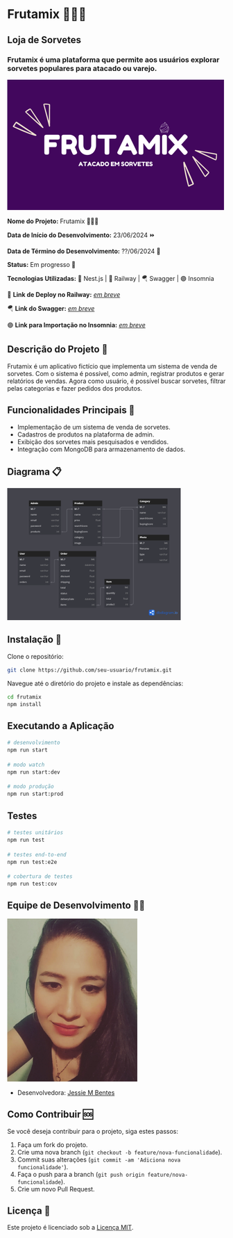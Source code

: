 # Frutamix 🍨🍦🍧

## Loja de Sorvetes

### Frutamix é uma plataforma que permite aos usuários explorar sorvetes populares para atacado ou varejo.

<img src="assets/front-readme.png" alt="frutamix" width="500" height="300">

**Nome do Projeto:** Frutamix 🍨🍦🍧

**Data de Início do Desenvolvimento:** 23/06/2024 ⏩

**Data de Término do Desenvolvimento:** ??/06/2024 🏁

**Status:** Em progresso 🔨

**Tecnologias Utilizadas:** 🦁 Nest.js | 🚈 Railway | 🪂 Swagger | 🟣 Insomnia

🚈 **Link de Deploy no Railway:** [_em breve_]()

🪂 **Link do Swagger:** [_em breve_]()

🟣 **Link para Importação no Insomnia:** [_em breve_]()

## Descrição do Projeto 📝

Frutamix é um aplicativo fictício que implementa um sistema de venda de sorvetes. Com o sistema é possível, como admin, registrar produtos e gerar relatórios de vendas. Agora como usuário, é possível buscar sorvetes, filtrar pelas categorias e fazer pedidos dos produtos.

## Funcionalidades Principais 🔧

- Implementação de um sistema de venda de sorvetes.
- Cadastros de produtos na plataforma de admin.
- Exibição dos sorvetes mais pesquisados e vendidos.
- Integração com MongoDB para armazenamento de dados.

## Diagrama 📋

<img src="/assets/db-frutamix.png" alt="Diagrama Frutamix" width=400 />

## Instalação 🔄

Clone o repositório:

```bash
git clone https://github.com/seu-usuario/frutamix.git
```

Navegue até o diretório do projeto e instale as dependências:

```bash
cd frutamix
npm install
```

## Executando a Aplicação

```bash
# desenvolvimento
npm run start

# modo watch
npm run start:dev

# modo produção
npm run start:prod
```

## Testes

```bash
# testes unitários
npm run test

# testes end-to-end
npm run test:e2e

# cobertura de testes
npm run test:cov
```

## Equipe de Desenvolvimento 🙋‍♀️

<img src="assets/jessie-dev.jpg" alt="Jessie" width="300">

- Desenvolvedora: [Jessie M Bentes](https://github.com/LadyJessie19)

## Como Contribuir 🆘

Se você deseja contribuir para o projeto, siga estes passos:

1. Faça um fork do projeto.
2. Crie uma nova branch (`git checkout -b feature/nova-funcionalidade`).
3. Commit suas alterações (`git commit -am 'Adiciona nova funcionalidade'`).
4. Faça o push para a branch (`git push origin feature/nova-funcionalidade`).
5. Crie um novo Pull Request.

## Licença 🧐

Este projeto é licenciado sob a [Licença MIT](https://opensource.org/licenses/MIT).
